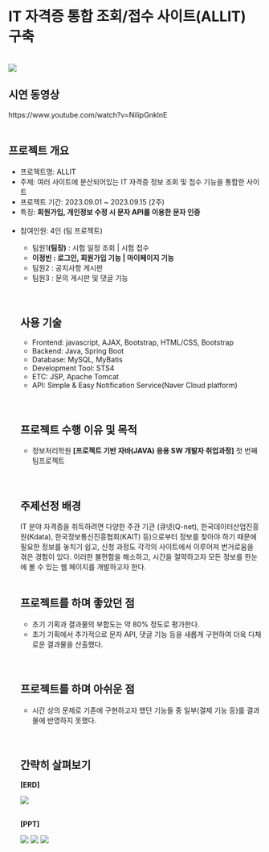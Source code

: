 <h1>IT 자격증 통합 조회/접수 사이트(ALLIT) 구축</h1><br>
<img src="https://github.com/jungkong76/ALLIT_2023/assets/145302179/abc6e9d1-c2fc-4996-a2ad-28712cfd815d"/>

<h2>시연 동영상</h2>
https://www.youtube.com/watch?v=NiIipGnklnE
<br><br>

<h2>프로젝트 개요</h2>
<ul>
<li>프로젝트명: ALLIT</li>
<li>주제: 여러 사이트에 분산되어있는 IT 자격증 정보 조회 및 접수 기능을 통합한 사이트</li>
<li>프로젝트 기간: 2023.09.01 ~ 2023.09.15 (2주)</li>
<li>특징: <strong>회원가입, 개인정보 수정 시 문자 API를 이용한 문자 인증</strong></li><br>
<li>참여인원: 4인 (팀 프로젝트)</li>
  <ul>
  <li>팀원1<strong>(팀장)</strong> : 시험 일정 조회 | 시험 접수 </li>
  <li><strong>이정빈 : 로그인, 회원가입 기능 | 마이페이지 기능</strong></li>
  <li>팀원2 : 공지사항 게시판</li>
  <li>팀원3 : 문의 게시판 및 댓글 기능</li>
 </ul>
  <br><br>

<h2>사용 기술</h2>
<ul>
<li>Frontend: javascript, AJAX, Bootstrap, HTML/CSS, Bootstrap</li>
<li>Backend: Java, Spring Boot</li>
<li>Database: MySQL, MyBatis</li>
<li>Development Tool: STS4</li>
<li>ETC: JSP, Apache Tomcat</li>
<li>API: Simple & Easy Notification Service(Naver Cloud platform)</li>
</ul>
<br><br>

<h2>프로젝트 수행 이유 및 목적</h2>
<ul>
  <li>정보처리학원 <strong>[프로젝트 기반 자바(JAVA) 응용 SW 개발자 취업과정]</strong> 첫 번째 팀프로젝트</li>
</ul>
<br><br>

<h2>주제선정 배경</h2>
IT 분야 자격증을 취득하려면 다양한 주관 기관 (큐넷(Q-net),  한국데이터산업진흥원(Kdata), 한국정보통신진흥협회(KAIT) 등)으로부터 정보를 찾아야 하기 때문에 필요한 정보를 놓치기 쉽고, 신청 과정도 각각의 사이트에서 이루어져 번거로움을 겪은 경험이 있다. 이러한 불편함을 해소하고, 시간을 절약하고자 모든 정보를 한눈에 볼 수 있는 웹 페이지를 개발하고자 한다.
<br><br>

<h2>프로젝트를 하며 좋았던 점</h2>
<ul>
  <li>초기 기획과 결과물의 부합도는 약 80% 정도로 평가한다.</li>
  <li>초기 기획에서 추가적으로 문자 API, 댓글 기능 등을 새롭게 구현하여 더욱 다채로운 결과물을 산출했다.</li>
</ul>
<br><br>


<h2>프로젝트를 하며 아쉬운 점</h2>
<ul>
  <li>
시간 상의 문제로 기존에 구현하고자 했던 기능들 중 일부(결제 기능 등)를 결과물에 반영하지 못했다.</li>
</ul>
<br><br>


<h2>간략히 살펴보기</h2>
<p><strong>[ERD]</strong></p>
<img src="https://github.com/jungkong76/ALLIT_2023/assets/145302179/03633c13-885e-4dcb-a9c8-b407173e509b"/><br><br>

<p><strong>[PPT]</strong></p>
<img src="https://github.com/jungkong76/ALLIT_2023/assets/145302179/772e780f-c036-4259-abe6-c1da5c96ae3a"/>
<img src="https://github.com/jungkong76/ALLIT_2023/assets/145302179/c93c7b95-a7ac-4a01-9bc7-d5e774ae6ec0"/>
<img src="https://github.com/jungkong76/ALLIT_2023/assets/145302179/1712163b-085f-4fd6-9886-89a29e08b077"/>
